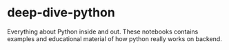 # deep-dive-python
Everything about Python inside and out. These notebooks contains examples and educational material of how python really works on backend. 
